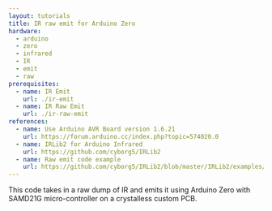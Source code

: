 ```yaml
---
layout: tutorials
title: IR raw emit for Arduino Zero
hardware:
  - arduino
  - zero
  - infrared
  - IR
  - emit
  - raw
prerequisites:
  - name: IR Emit
    url: ./ir-emit
  - name: IR Raw Emit
    url: ./ir-raw-emit
references:
  - name: Use Arduino AVR Board version 1.6.21
    url: https://forum.arduino.cc/index.php?topic=574020.0
  - name: IRLib2 for Arduino Infrared
    url: https://github.com/cyborg5/IRLib2
  - name: Raw emit code example
    url: https://github.com/cyborg5/IRLib2/blob/master/IRLib2/examples/rawSend/rawSend.ino
---
```


This code takes in a raw dump of IR and emits it using Arduino Zero with SAMD21G micro-controller on a crystalless custom PCB.
